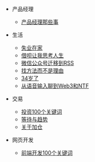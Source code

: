- 产品经理
  
  - [产品经理那些事](prodect/prodect-thing.md)

- 生活
  
  - [失业在家](life/unemployment-at-home.md)
  - [借呗让我思考人生](life/jiebei-think-life.md)
  - [微信公众号迁移到RSS](life/wechat-publice-to-rss.md)
  - [找方法而不是理由](life/find-way-not-reason.md)
  - [34岁了](life/thirty-four.md)
  - [从语音输入聊到Web3和NTF](life/speech-input-to-web3-ntf.md)

- 交易
  
  - [投资100个关键词](trader/Transaction-keyword.md)
  - [等待与趋势](trader/wait-and-trend.md)
  - [关于加仓](trader/buy-in-more-shares.md)

- 网页开发
  
  - [前端开发100个关键词](/program-develop/web-develop-no100-keyword.md)
